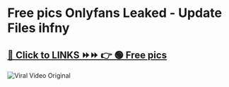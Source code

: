 
 # Free pics Onlyfans Leaked - Update Files ihfny

## <h2><a href="https://clipsfans.com/Free_pics&ref=git">🔗 Click to LINKS ⏩⏩ 👉 🟢 Free pics </a></h2>

<a href="https://clipsfans.com/Free_pics&ref=git" rel="nofollow" data-target="animated-image.originalLink"><img src="https://i.ibb.co.com/xMMVF88/686577567.gif" alt="Viral Video Original" style="max-width: 100%; display: inline-block;" data-target="animated-image.originalImage"></a>

